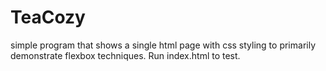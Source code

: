 # TeaCozy
simple program that shows a single html page with css styling to primarily demonstrate flexbox techniques. Run index.html to test.
